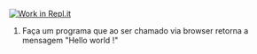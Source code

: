 [![Work in Repl.it](https://classroom.github.com/assets/work-in-replit-14baed9a392b3a25080506f3b7b6d57f295ec2978f6f33ec97e36a161684cbe9.svg)](https://classroom.github.com/online_ide?assignment_repo_id=4198097&assignment_repo_type=AssignmentRepo)
1) Faça um programa que ao ser chamado via browser retorna a mensagem "Hello world !"